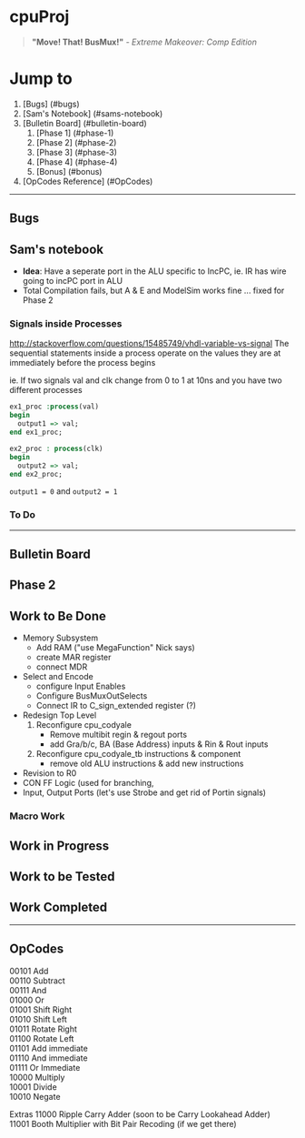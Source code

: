 # cpuProj

> **"Move! That! BusMux!"** _- Extreme Makeover: Comp Edition_


# Jump to
1. [Bugs] (#bugs)
2. [Sam's Notebook] (#sams-notebook)
3. [Bulletin Board] (#bulletin-board)
    1. [Phase 1] (#phase-1)
    2. [Phase 2] (#phase-2)
    3. [Phase 3] (#phase-3)
    4. [Phase 4] (#phase-4)
    5. [Bonus] (#bonus)
4. [OpCodes Reference] (#OpCodes)

***
## Bugs

## Sam's notebook

 * **Idea**: Have a seperate port in the ALU specific to IncPC, ie. IR has wire going to incPC port in ALU
 * Total Compilation fails, but A & E and ModelSim works fine ... fixed for Phase 2


### Signals inside Processes
http://stackoverflow.com/questions/15485749/vhdl-variable-vs-signal
The sequential statements inside a process operate on the values they are at immediately before the process begins 


ie. If two signals val and clk change from 0 to 1 at 10ns and you have two different processes
```VHDL
ex1_proc :process(val)
begin
  output1 => val; 
end ex1_proc;

ex2_proc : process(clk)
begin
  output2 => val;
end ex2_proc;
```
`output1 = 0` and `output2 = 1`

### To Do
 

***
## Bulletin Board
## Phase 2
## Work to Be Done
* Memory Subsystem
	* Add RAM ("use MegaFunction" Nick says)
	* create MAR register
	* connect MDR
* Select and Encode
	* configure Input Enables
	* Configure BusMuxOutSelects
	* Connect IR to C_sign_extended register (?)
* Redesign Top Level
	1. Reconfigure cpu_codyale
		* Remove multibit regin & regout ports
		* add Gra/b/c, BA (Base Address) inputs & Rin & Rout inputs
	2. Reconfigure cpu_codyale_tb instructions & component
		*  remove old ALU instructions & add new instructions
* Revision to R0
* CON FF Logic (used for branching, 
* Input, Output Ports (let's use Strobe and get rid of Portin signals)


    
    
### Macro Work

## Work in Progress

## Work to be Tested

## Work Completed

***

## OpCodes
00101   Add  
00110   Subtract  
00111   And  
01000   Or  
01001   Shift Right  
01010   Shift Left  
01011   Rotate Right  
01100   Rotate Left  
01101   Add immediate  
01110   And immediate  
01111   Or Immediate  
10000   Multiply  
10001   Divide  
10010   Negate  

Extras
11000   Ripple Carry Adder (soon to be Carry Lookahead Adder)  
11001   Booth Multiplier with Bit Pair Recoding (if we get there)     
